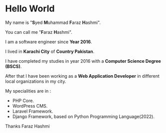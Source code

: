 # Hello World
<p>My name is "<b>S</b>yed <b>M</b>uhammad <b>F</b>araz <b>H</b>ashmi".</p>
<p>You can call me "<b>F</b>araz <b>H</b>ashmi".</p>
<p>I am a software engineer since <b>Year 2016</b>.</p>
<p>I lived in <b>Karachi City</b> of <b>Country Pakistan</b>.</p>
<p>I have completed my studies in year 2016 with a <b>Computer Science Degree (BSCS)</b>.</p>
<p>After that I have been working as a <b>Web Application Developer</b> in different local organizations in my city.</p>
<p>My specialities are  in :</p>
<ul>
	<li>PHP Core.</li>
	<li>WordPress CMS.</li>
	<li>Laravel Framework.</li>
	<li>Django Framework, based on Python Programming Language(2022).</li>
</ul>
<!-- For Business with me, Check Out my profile @ Fiverr: http://bit.ly/2nfgCsZ -->
<p>Thanks Faraz Hashmi</p>